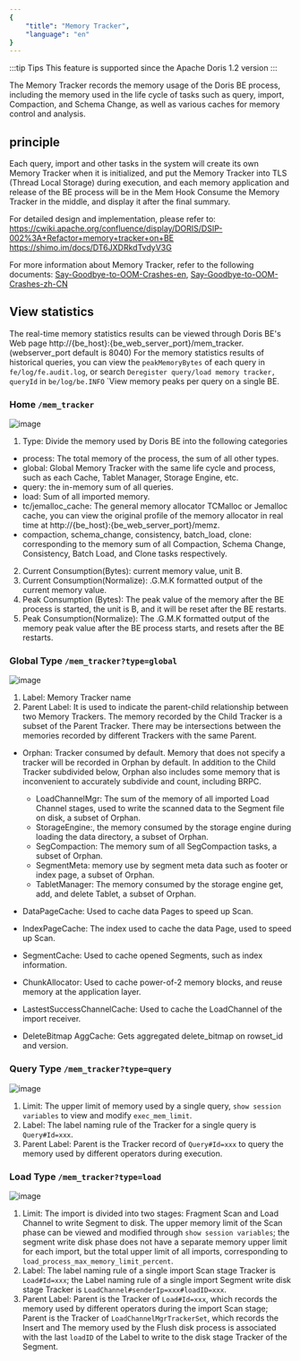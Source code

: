 ```yaml
---
{
    "title": "Memory Tracker",
    "language": "en"
}
---
```


<!--
Licensed to the Apache Software Foundation (ASF) under one
or more contributor license agreements. See the NOTICE file
distributed with this work for additional information
regarding copyright ownership. The ASF licenses this file
to you under the Apache License, Version 2.0 (the
"License"); you may not use this file except in compliance
with the License. You may obtain a copy of the License at

  http://www.apache.org/licenses/LICENSE-2.0

Unless required by applicable law or agreed to in writing,
software distributed under the License is distributed on an
"AS IS" BASIS, WITHOUT WARRANTIES OR CONDITIONS OF ANY
KIND, either express or implied. See the License for the
specific language governing permissions and limitations
under the License.
-->


:::tip Tips
This feature  is supported since the Apache Doris 1.2 version
:::

The Memory Tracker records the memory usage of the Doris BE process, including the memory used in the life cycle of tasks such as query, import, Compaction, and Schema Change, as well as various caches for memory control and analysis.

## principle

Each query, import and other tasks in the system will create its own Memory Tracker when it is initialized, and put the Memory Tracker into TLS (Thread Local Storage) during execution, and each memory application and release of the BE process will be in the Mem Hook Consume the Memory Tracker in the middle, and display it after the final summary.

For detailed design and implementation, please refer to:
https://cwiki.apache.org/confluence/display/DORIS/DSIP-002%3A+Refactor+memory+tracker+on+BE
https://shimo.im/docs/DT6JXDRkdTvdyV3G

For more information about Memory Tracker, refer to the following documents: [Say-Goodbye-to-OOM-Crashes-en](https://doris.apache.org/blog/Say-Goodbye-to-OOM-Crashes/), [Say-Goodbye-to-OOM-Crashes-zh-CN](https://mp.weixin.qq.com/s/Z5N-uZrFE3Qhn5zTyEDomQ)

## View statistics

The real-time memory statistics results can be viewed through Doris BE's Web page http://{be_host}:{be_web_server_port}/mem_tracker.(webserver_port default is 8040)
For the memory statistics results of historical queries, you can view the `peakMemoryBytes` of each query in `fe/log/fe.audit.log`, or search `Deregister query/load memory tracker, queryId` in `be/log/be.INFO` `View memory peaks per query on a single BE.

### Home `/mem_tracker`
![image](https://user-images.githubusercontent.com/13197424/202889634-fbfdd2a1-e272-4101-8744-baf05c15c2dc.png)

1. Type: Divide the memory used by Doris BE into the following categories
- process: The total memory of the process, the sum of all other types.
- global: Global Memory Tracker with the same life cycle and process, such as each Cache, Tablet Manager, Storage Engine, etc.
- query: the in-memory sum of all queries.
- load: Sum of all imported memory.
- tc/jemalloc_cache: The general memory allocator TCMalloc or Jemalloc cache, you can view the original profile of the memory allocator in real time at http://{be_host}:{be_web_server_port}/memz.
- compaction, schema_change, consistency, batch_load, clone: ​​corresponding to the memory sum of all Compaction, Schema Change, Consistency, Batch Load, and Clone tasks respectively.

2. Current Consumption(Bytes): current memory value, unit B.
3. Current Consumption(Normalize): .G.M.K formatted output of the current memory value.
4. Peak Consumption (Bytes): The peak value of the memory after the BE process is started, the unit is B, and it will be reset after the BE restarts.
5. Peak Consumption(Normalize): The .G.M.K formatted output of the memory peak value after the BE process starts, and resets after the BE restarts.

### Global Type `/mem_tracker?type=global`
![image](https://user-images.githubusercontent.com/13197424/202910945-7ee2bb56-c0a3-4ccb-9422-841c64c65bad.png)

1. Label: Memory Tracker name
2. Parent Label: It is used to indicate the parent-child relationship between two Memory Trackers. The memory recorded by the Child Tracker is a subset of the Parent Tracker. There may be intersections between the memories recorded by different Trackers with the same Parent.

- Orphan: Tracker consumed by default. Memory that does not specify a tracker will be recorded in Orphan by default. In addition to the Child Tracker subdivided below, Orphan also includes some memory that is inconvenient to accurately subdivide and count, including BRPC.
  - LoadChannelMgr: The sum of the memory of all imported Load Channel stages, used to write the scanned data to the Segment file on disk, a subset of Orphan.
  - StorageEngine:, the memory consumed by the storage engine during loading the data directory, a subset of Orphan.
  - SegCompaction: The memory sum of all SegCompaction tasks, a subset of Orphan.
  - SegmentMeta: memory use by segment meta data such as footer or index page, a subset of Orphan.
  - TabletManager: The memory consumed by the storage engine get, add, and delete Tablet, a subset of Orphan.

- DataPageCache: Used to cache data Pages to speed up Scan.
- IndexPageCache: The index used to cache the data Page, used to speed up Scan.
- SegmentCache: Used to cache opened Segments, such as index information.
- ChunkAllocator: Used to cache power-of-2 memory blocks, and reuse memory at the application layer.
- LastestSuccessChannelCache: Used to cache the LoadChannel of the import receiver.
- DeleteBitmap AggCache: Gets aggregated delete_bitmap on rowset_id and version.

### Query Type `/mem_tracker?type=query`
![image](https://user-images.githubusercontent.com/13197424/202924569-c4f3c556-2f92-4375-962c-c71147704a27.png)

1. Limit: The upper limit of memory used by a single query, `show session variables` to view and modify `exec_mem_limit`.
2. Label: The label naming rule of the Tracker for a single query is `Query#Id=xxx`.
3. Parent Label: Parent is the Tracker record of `Query#Id=xxx` to query the memory used by different operators during execution.

### Load Type `/mem_tracker?type=load`
![image](https://user-images.githubusercontent.com/13197424/202925855-936889e3-c910-4ca5-bc12-1b9849a09c33.png)

1. Limit: The import is divided into two stages: Fragment Scan and Load Channel to write Segment to disk. The upper memory limit of the Scan phase can be viewed and modified through `show session variables`; the segment write disk phase does not have a separate memory upper limit for each import, but the total upper limit of all imports, corresponding to `load_process_max_memory_limit_percent`.
2. Label: The label naming rule of a single import Scan stage Tracker is `Load#Id=xxx`; the Label naming rule of a single import Segment write disk stage Tracker is `LoadChannel#senderIp=xxx#loadID=xxx`.
3. Parent Label: Parent is the Tracker of `Load#Id=xxx`, which records the memory used by different operators during the import Scan stage; Parent is the Tracker of `LoadChannelMgrTrackerSet`, which records the Insert and The memory used by the Flush disk process is associated with the last `loadID` of the Label to write to the disk stage Tracker of the Segment.


